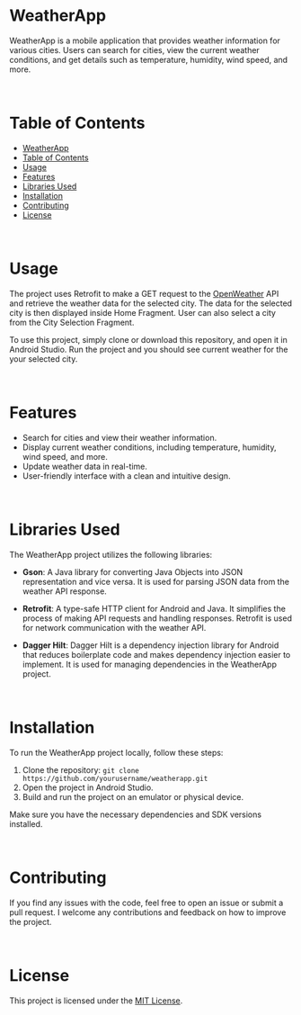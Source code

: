 # WeatherApp
 
WeatherApp is a mobile application that provides weather information for various cities. Users can search for cities, view the current weather conditions, and get details such as temperature, humidity, wind speed, and more.

<br>

# Table of Contents # 

- [WeatherApp](#weatherapp)
- [Table of Contents](#table-of-contents)
- [Usage](#usage)
- [Features](#features)
- [Libraries Used](#libraries-used)
- [Installation](#installation)
- [Contributing](#contributing)
- [License](#license)

<br>

# Usage
The project uses Retrofit to make a GET request to the [OpenWeather](https://openweathermap.org/api) API and retrieve the weather data for the selected city. The data for the selected city is then displayed inside Home Fragment. User can also select a city from the City Selection Fragment.

To use this project, simply clone or download this repository, and open it in Android Studio. Run the project and you should see current weather for the your selected city.

<br>

# Features

- Search for cities and view their weather information.
- Display current weather conditions, including temperature, humidity, wind speed, and more.
- Update weather data in real-time.
- User-friendly interface with a clean and intuitive design.

<br>

# Libraries Used

The WeatherApp project utilizes the following libraries:

- **Gson**: A Java library for converting Java Objects into JSON representation and vice versa. It is used for parsing JSON data from the weather API response.

- **Retrofit**: A type-safe HTTP client for Android and Java. It simplifies the process of making API requests and handling responses. Retrofit is used for network communication with the weather API.

- **Dagger Hilt**: Dagger Hilt is a dependency injection library for Android that reduces boilerplate code and makes dependency injection easier to implement. It is used for managing dependencies in the WeatherApp project.

<br>

# Installation

To run the WeatherApp project locally, follow these steps:

1. Clone the repository: `git clone https://github.com/yourusername/weatherapp.git`
2. Open the project in Android Studio.
3. Build and run the project on an emulator or physical device.

Make sure you have the necessary dependencies and SDK versions installed.

<br>

# Contributing
If you find any issues with the code, feel free to open an issue or submit a pull request. I welcome any contributions and feedback on how to improve the project.

<br>

# License

This project is licensed under the [MIT License](LICENSE).
